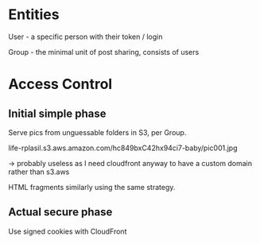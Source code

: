 # Entities

User - a specific person with their token / login

Group - the minimal unit of post sharing, consists of users


# Access Control

## Initial simple phase

Serve pics from unguessable folders in S3, per Group.

life-rplasil.s3.aws.amazon.com/hc849bxC42hx94ci7-baby/pic001.jpg

-> probably useless as I need cloudfront anyway to have a custom domain rather than s3.aws

HTML fragments similarly using the same strategy.

## Actual secure phase

Use signed cookies with CloudFront

